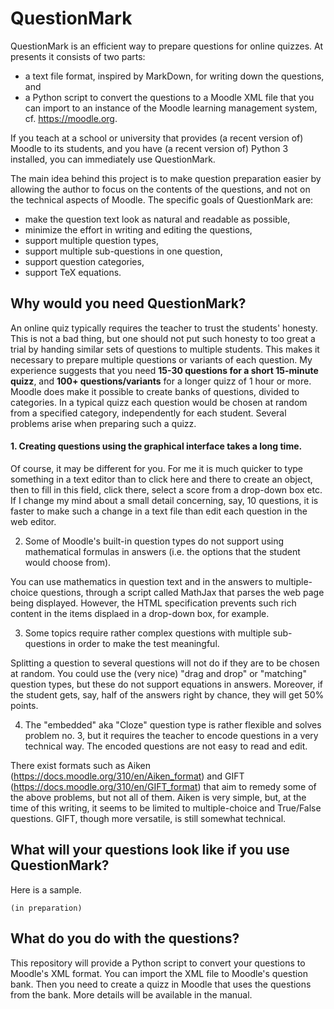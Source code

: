 # QuestionMark

QuestionMark is an efficient way to prepare questions for online quizzes. At presents it consists of two parts:

- a text file format, inspired by MarkDown, for writing down the questions, and
- a Python script to convert the questions to a Moodle XML file that you can import to an instance of the Moodle learning management system, cf. https://moodle.org.

If you teach at a school or university that provides (a recent version of) Moodle to its students, and you have (a recent version of) Python 3 installed, you can immediately use QuestionMark.

The main idea behind this project is to make question preparation easier by allowing the author to focus on the contents of the questions, and not on the technical aspects of Moodle. The specific goals of QuestionMark are:

- make the question text look as natural and readable as possible,
- minimize the effort in writing and editing the questions,
- support multiple question types,
- support multiple sub-questions in one question,
- support question categories,
- support TeX equations.

## Why would you need QuestionMark?

An online quiz typically requires the teacher to trust the students' honesty. This is not a bad thing, but one should not put such honesty to too great a trial by handing similar sets of questions to multiple students. This makes it necessary to prepare multiple questions or variants of each question. My experience suggests that you need **15-30 questions for a short 15-minute quizz**, and **100+ questions/variants** for a longer quizz of 1 hour or more. Moodle does make it possible to create banks of questions, divided to categories. In a typical quizz each question would be chosen at random from a specified category, independently for each student. Several problems arise when preparing such a quizz.

#### 1. Creating questions using the graphical interface takes a long time.

Of course, it may be different for you. For me it is much quicker to type something in a text editor than to click here and there to create an object, then to fill in this field, click there, select a score from a drop-down box etc. If I change my mind about a small detail concerning, say, 10 questions, it is faster to make such a change in a text file than edit each question in the web editor.

2. Some of Moodle's built-in question types do not support using mathematical formulas in answers (i.e. the options that the student would choose from).

You can use mathematics in question text and in the answers to multiple-choice questions, through a script called MathJax that parses the web page being displayed. However, the HTML specification prevents such rich content in the items displaed in a drop-down box, for example.

3. Some topics require rather complex questions with multiple sub-questions in order to make the test meaningful.

Splitting a question to several questions will not do if they are to be chosen at random. You could use the (very nice) "drag and drop" or "matching" question types, but these do not support equations in answers. Moreover, if the student gets, say, half of the answers right by chance, they will get 50% points.

4. The "embedded" aka "Cloze" question type is rather flexible and solves problem no. 3, but it requires the teacher to encode questions in a very technical way. The encoded questions are not easy to read and edit.

There exist formats such as Aiken (https://docs.moodle.org/310/en/Aiken_format) and GIFT (https://docs.moodle.org/310/en/GIFT_format) that aim to remedy some of the above problems, but not all of them. Aiken is very simple, but, at the time of this writing, it seems to be limited to multiple-choice and True/False questions. GIFT, though more versatile, is still somewhat technical. 

## What will your questions look like if you use QuestionMark?

Here is a sample.

	(in preparation)

## What do you do with the questions?

This repository will provide a Python script to convert your questions to Moodle's XML format. You can import the XML file to Moodle's question bank. Then you need to create a quizz in Moodle that uses the questions from the bank. More details will be available in the manual.



